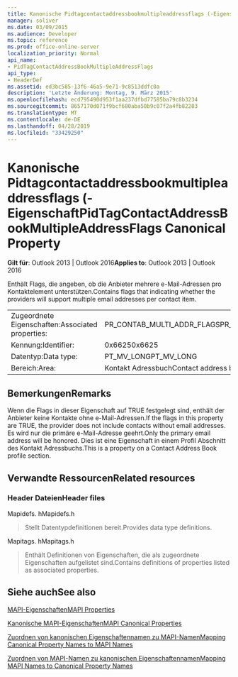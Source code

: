 ```yaml
---
title: Kanonische Pidtagcontactaddressbookmultipleaddressflags (-Eigenschaft
manager: soliver
ms.date: 03/09/2015
ms.audience: Developer
ms.topic: reference
ms.prod: office-online-server
localization_priority: Normal
api_name:
- PidTagContactAddressBookMultipleAddressFlags
api_type:
- HeaderDef
ms.assetid: ed3bc585-13f6-46a5-9e71-9c8513ddfc0a
description: 'Letzte Änderung: Montag, 9. März 2015'
ms.openlocfilehash: ecd795490d953f1aa237dfbd77585ba79c8b3234
ms.sourcegitcommit: 8657170d071f9bcf680aba50b9c07f2a4fb82283
ms.translationtype: MT
ms.contentlocale: de-DE
ms.lasthandoff: 04/28/2019
ms.locfileid: "33429250"
---
```

# <a name="pidtagcontactaddressbookmultipleaddressflags-canonical-property"></a><span data-ttu-id="fec4a-103">Kanonische Pidtagcontactaddressbookmultipleaddressflags (-Eigenschaft</span><span class="sxs-lookup"><span data-stu-id="fec4a-103">PidTagContactAddressBookMultipleAddressFlags Canonical Property</span></span>

  
  
<span data-ttu-id="fec4a-104">**Gilt für**: Outlook 2013 | Outlook 2016</span><span class="sxs-lookup"><span data-stu-id="fec4a-104">**Applies to**: Outlook 2013 | Outlook 2016</span></span> 
  
<span data-ttu-id="fec4a-105">Enthält Flags, die angeben, ob die Anbieter mehrere e-Mail-Adressen pro Kontaktelement unterstützen.</span><span class="sxs-lookup"><span data-stu-id="fec4a-105">Contains flags that indicating whether the providers will support multiple email addresses per contact item.</span></span>
  
|||
|:-----|:-----|
|<span data-ttu-id="fec4a-106">Zugeordnete Eigenschaften:</span><span class="sxs-lookup"><span data-stu-id="fec4a-106">Associated properties:</span></span>  <br/> |<span data-ttu-id="fec4a-107">PR_CONTAB_MULTI_ADDR_FLAGS</span><span class="sxs-lookup"><span data-stu-id="fec4a-107">PR_CONTAB_MULTI_ADDR_FLAGS</span></span>  <br/> |
|<span data-ttu-id="fec4a-108">Kennung:</span><span class="sxs-lookup"><span data-stu-id="fec4a-108">Identifier:</span></span>  <br/> |<span data-ttu-id="fec4a-109">0x6625</span><span class="sxs-lookup"><span data-stu-id="fec4a-109">0x6625</span></span>  <br/> |
|<span data-ttu-id="fec4a-110">Datentyp:</span><span class="sxs-lookup"><span data-stu-id="fec4a-110">Data type:</span></span>  <br/> |<span data-ttu-id="fec4a-111">PT_MV_LONG</span><span class="sxs-lookup"><span data-stu-id="fec4a-111">PT_MV_LONG</span></span>  <br/> |
|<span data-ttu-id="fec4a-112">Bereich:</span><span class="sxs-lookup"><span data-stu-id="fec4a-112">Area:</span></span>  <br/> |<span data-ttu-id="fec4a-113">Kontakt Adressbuch</span><span class="sxs-lookup"><span data-stu-id="fec4a-113">Contact address book</span></span>  <br/> |
   
## <a name="remarks"></a><span data-ttu-id="fec4a-114">Bemerkungen</span><span class="sxs-lookup"><span data-stu-id="fec4a-114">Remarks</span></span>

<span data-ttu-id="fec4a-115">Wenn die Flags in dieser Eigenschaft auf TRUE festgelegt sind, enthält der Anbieter keine Kontakte ohne e-Mail-Adressen.</span><span class="sxs-lookup"><span data-stu-id="fec4a-115">If the flags in this property are TRUE, the provider does not include contacts without email addresses.</span></span> <span data-ttu-id="fec4a-116">Es wird nur die primäre e-Mail-Adresse geehrt.</span><span class="sxs-lookup"><span data-stu-id="fec4a-116">Only the primary email address will be honored.</span></span> <span data-ttu-id="fec4a-117">Dies ist eine Eigenschaft in einem Profil Abschnitt des Kontakt Adressbuchs.</span><span class="sxs-lookup"><span data-stu-id="fec4a-117">This is a property on a Contact Address Book profile section.</span></span>
  
## <a name="related-resources"></a><span data-ttu-id="fec4a-118">Verwandte Ressourcen</span><span class="sxs-lookup"><span data-stu-id="fec4a-118">Related resources</span></span>

### <a name="header-files"></a><span data-ttu-id="fec4a-119">Header Dateien</span><span class="sxs-lookup"><span data-stu-id="fec4a-119">Header files</span></span>

<span data-ttu-id="fec4a-120">Mapidefs. h</span><span class="sxs-lookup"><span data-stu-id="fec4a-120">Mapidefs.h</span></span>
  
> <span data-ttu-id="fec4a-121">Stellt Datentypdefinitionen bereit.</span><span class="sxs-lookup"><span data-stu-id="fec4a-121">Provides data type definitions.</span></span>
    
<span data-ttu-id="fec4a-122">Mapitags. h</span><span class="sxs-lookup"><span data-stu-id="fec4a-122">Mapitags.h</span></span>
  
> <span data-ttu-id="fec4a-123">Enthält Definitionen von Eigenschaften, die als zugeordnete Eigenschaften aufgelistet sind.</span><span class="sxs-lookup"><span data-stu-id="fec4a-123">Contains definitions of properties listed as associated properties.</span></span>
    
## <a name="see-also"></a><span data-ttu-id="fec4a-124">Siehe auch</span><span class="sxs-lookup"><span data-stu-id="fec4a-124">See also</span></span>



[<span data-ttu-id="fec4a-125">MAPI-Eigenschaften</span><span class="sxs-lookup"><span data-stu-id="fec4a-125">MAPI Properties</span></span>](mapi-properties.md)
  
[<span data-ttu-id="fec4a-126">Kanonische MAPI-Eigenschaften</span><span class="sxs-lookup"><span data-stu-id="fec4a-126">MAPI Canonical Properties</span></span>](mapi-canonical-properties.md)
  
[<span data-ttu-id="fec4a-127">Zuordnen von kanonischen Eigenschaftennamen zu MAPI-Namen</span><span class="sxs-lookup"><span data-stu-id="fec4a-127">Mapping Canonical Property Names to MAPI Names</span></span>](mapping-canonical-property-names-to-mapi-names.md)
  
[<span data-ttu-id="fec4a-128">Zuordnen von MAPI-Namen zu kanonischen Eigenschaftennamen</span><span class="sxs-lookup"><span data-stu-id="fec4a-128">Mapping MAPI Names to Canonical Property Names</span></span>](mapping-mapi-names-to-canonical-property-names.md)

